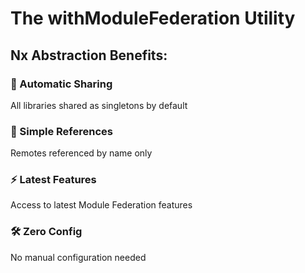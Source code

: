 ---
---

# The withModuleFederation Utility

<div class="mt-8">
<h2>Nx Abstraction Benefits:</h2>

<div class="grid grid-cols-2 gap-6">
  <div v-click class="p-4 border rounded">
    <h3>🔄 Automatic Sharing</h3>
    <p>All libraries shared as singletons by default</p>
  </div>

  <div v-click class="p-4 border rounded">
    <h3>🎯 Simple References</h3>
    <p>Remotes referenced by name only</p>
  </div>

  <div v-click class="p-4 border rounded">
    <h3>⚡ Latest Features</h3>
    <p>Access to latest Module Federation features</p>
  </div>

  <div v-click class="p-4 border rounded">
    <h3>🛠 Zero Config</h3>
    <p>No manual configuration needed</p>
  </div>
</div>
</div>